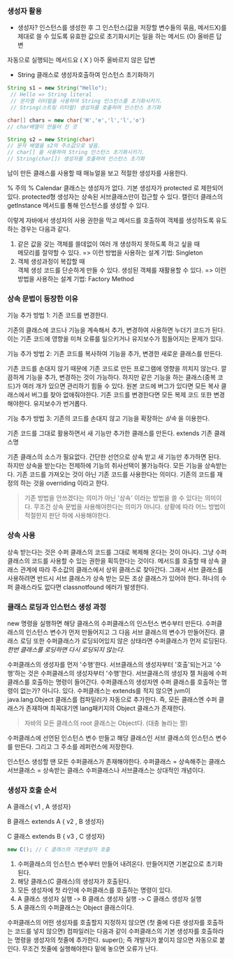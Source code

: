 ### 생성자 활용

- 생성자?
인스턴스를 생성한 후 그 인스턴스(값을 저장할 변수들의 묶음, 메서드X)를 제대로 쓸 수 있도록 유효한 값으로 초기화시키는 일을 하는 메서드 (O) 올바른 답변

자동으로 실행되는 메서드요 ( X ) 아주 올바르지 않은 답변

- String 클래스로 생성자호출하여 인스턴스 초기화하기
```java
String s1 = new String("Hello");
 // Hello => String literal
 // 문자열 리터럴을 사용하여 String 인스턴스를 초기화시키기.
 // String(스트링 리터럴) 생성자를 호출하여 인스턴스 초기화
```

```java
char[] chars = new char{'H','e','l','l','o'}
// char배열이 만들어 진 것

String s2 = new String(char) 
// 문자 배열을 s2의 주소값으로 넣음.
// char[] 을 사용하여 String 인스턴스 초기화시키기.
// String(char[]) 생성자를 호출하여 인스턴스 초기화
```

남이 만든 클래스를 사용할 때 매뉴얼을 보고 적절한 생성자를 사용한다.

% 주의 %
Calendar 클래스는 생성자가 없다.
기본 생성자가 protected 로 제한되어있다. protected형 생성자는 상속된 서브클래스만이 접근할 수 있다. 캘린더 클래스의 getInstance 메서드를 통해 인스턴스를 생성할 수 있다.

이렇게 자바에서 생성자의 사용 권한을 막고 메서드를 호출하여 객체를 생성하도록 유도하는 경우는 다음과 같다.
1. 같은 값을 갖는 객체를 쓸데없이 여러 개 생성하지 못하도록 하고 싶을 때   
    메모리를 절약할 수 있다.   => 이런 방법을 사용하는 설계 기법: Singleton
2. 객체 생성과정이 복잡할 때   
    객체 생성 코드를 단순하게 만들 수 있다.
    생성된 객체를 재활용할 수 있다.   => 이런 방법을 사용하는 설계 기법: Factory Method


### 상속 문법이 등장한 이유

기능 추가 방법 1: 기존 코드를 변경한다.

기존의 클래스에 코드나 기능을 계속해서 추가, 변경하여 사용하면 누더기 코드가 된다.
이는 기존 코드에 영향을 미쳐 오류를 일으키거나 유지보수가 힘들어지는 문제가 있다. 

기능 추가 방법 2: 기존 코드를 복사하여 기능을 추가, 변경한 새로운 클래스를 만든다.

기존 코드를 손대지 않기 때문에 기존 코드로 만든 프로그램에 영향을 끼치지 않는다. 깔끔하게 기능을 추가, 변경하는 것이 가능하다.
하지만 같은 기능을 하는 클래스(중복 코드)가 여러 개가 있으면 관리하기 힘들 수 있다.
원본 코드에 버그가 있다면 모든 복사 클래스에서 버그를 찾아 없애줘야한다.
기존 코드를 변경한다면 모든 복제 코드 또한 변경해야한다.
유지보수가 번거롭다.

기능 추가 방법 3: 기존의 코드를 손대지 않고 기능을 확장하는 *상속* 을 이용한다.

기존 코드를 그대로 활용하면서 새 기능만 추가한 클래스를 만든다.
extends 기존 클래스명

기존 클래스의 소스가 필요없다.
간단한 선언으로 상속 받고 새 기능만 추가하면 된다.
하지만 상속을 받는다는 전제하에 기능의 취사선택이 불가능하다. 모든 기능을 상속받는다.
기존 코드를 가져오는 것이 아닌 기존 코드를 사용한다는 의미다.
기존의 코드를 재정의 하는 것을 overriding 이라고 한다.

> 기존 방법을 안쓰겠다는 의미가 아닌 '상속' 이라는 방법을 쓸 수 있다는 의미이다.
> 무조건 상속 문법을 사용해야한다는 의미가 아니다. 상황에 따라 어느 방법이 적절한지 판단 하에 사용해야한다.

### 상속 사용
상속 받는다는 것은 수퍼 클래스의 코드를 그대로 복제해 온다는 것이 아니다.
그냥 수퍼 클래스의 코드를 사용할 수 있는 권한을 획득한다는 것이다.
메서드를 호출할 때 상속 클래스 관계에 따라 주소값의 클래스에서 상위 클래스로 찾아간다.
그래서 서브 클래스를 사용하려면 반드시 서브 클래스가 상속 받는 모든 조상 클래스가 있어야 한다. 하나의 수퍼 클래스라도 없다면 classnotfound 에러가 발생한다.

### 클래스 로딩과 인스턴스 생성 과정
new 명령을 실행하면 해당 클래스의 수퍼클래스의 인스턴스 변수부터 만든다.
수퍼클래스의 인스턴스 변수가 먼저 만들어지고 그 다음 서브 클래스의 변수가 만들어진다.
클래스 로딩 또한 수퍼클래스가 로딩되어있지 않은 상태라면 수퍼클래스가 먼저 로딩된다. *한번 클래스를 로딩하면 다시 로딩되지 않는다.*

수퍼클래스의 생성자를 먼저 '수행'한다.
서브클래스의 생성자부터 '호출'되는거고 '수행'하는 것은 수퍼클래스의 생성자부터 '수행'한다.
서브클래스의 생성자 젤 처음에 수퍼 클래스를 호출하는 명령이 들어간다.
수퍼클래스의 생성자엔 수퍼 클래스를 호출하는 명령이 없는가? 아니다. 있다.
수퍼클래스는 extends를 적지 않으면 jvm이 java.lang.Object 클래스를 컴파일러가 자동으로 추가한다.
즉, 모든 클래스엔 수퍼 클래스가 존재하며 최꼭대기엔 lang패키지의 Object 클래스가 존재한다.
> 자바의 모든 클래스의 root 클래스는 Object다.
(대충 놀라는 짤)

수퍼클래스에 선언된 인스턴스 변수 만들고 해당 클래스인 서브 클래스의 인스턴스 변수를 만든다.
그리고 그 주소를 레퍼런스에 저장한다.

인스턴스 생성할 땐 모든 수퍼클래스가 존재해야한다.
수퍼클래스 = 상속해주는 클래스
서브클래스 = 상속받는 클래스
수퍼클래스나 서브클래스는 상대적인 개념이다.

### 생성자 호출 순서
A 클래스{ v1 , A 생성자}

B 클래스 extends A { v2 , B 생성자}

C 클래스 extends B { v3 , C 생성자}

```java
new C(); // C 클래스의 기본생성자 호출
```

1. 수퍼클래스의 인스턴스 변수부터 만들어 내려온다.
만들어지면 기본값으로 초기화된다.
2. 해당 클래스(C 클래스)의 생성자가 호출된다. 
3. 모든 생성자에 첫 라인에 수퍼클래스를 호출하는 명령이 있다. 
4. A 클래스 생성자 실행 -> B 클래스 생성자 실행 -> C 클래스 생성자 실행
5. A 클래스의 수퍼클래스는 Object 클래스이다.

수퍼클래스의 어떤 생성자를 호출할지 지정하지 않으면 (첫 줄에 다른 생성자를 호출하는 코드를 넣지 않으면) 컴파일러는 다음과 같이 수퍼클래스의 기본 생성자를 호출하라는 명령을 생성자의 첫줄에 추가한다. 
super(); 
즉 개발자가 붙이지 않으면 자동으로 붙인다.
무조건 첫줄에 실행해야한다 밑에 놓으면 오류가 난다.


